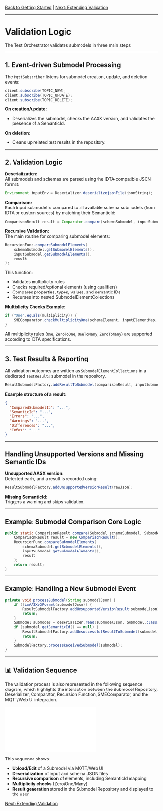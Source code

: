[Back to Getting Started](getting_started.md) | [Next: Extending Validation](extending.md)

---

# Validation Logic

The Test Orchestrator validates submodels in three main steps:

---

## 1. Event-driven Submodel Processing

The `MqttSubscriber` listens for submodel creation, update, and deletion events:

```java
client.subscribe(TOPIC_NEW);
client.subscribe(TOPIC_UPDATE);
client.subscribe(TOPIC_DELETE);
```

**On creation/update:**
- Deserializes the submodel, checks the AASX version, and validates the presence of a SemanticId.

**On deletion:**
- Cleans up related test results in the repository.

---

## 2. Validation Logic

**Deserialization:**  
All submodels and schemas are parsed using the IDTA-compatible JSON format:

```java
Environment inputEnv = Deserializer.deserializejsonFile(jsonString);
```

**Comparison:**  
Each input submodel is compared to all available schema submodels (from IDTA or custom sources) by matching their SemanticId:

```java
ComparisonResult result = Comparator.compare(schemaSubmodel, inputSubmodel);
```

**Recursive Validation:**  
The main routine for comparing submodel elements:

```java
RecursionFunc.compareSubmodelElements(
    schemaSubmodel.getSubmodelElements(),
    inputSubmodel.getSubmodelElements(),
    result
);
```

This function:
- Validates multiplicity rules
- Checks required/optional elements (using qualifiers)
- Compares properties, types, values, and semantic IDs
- Recurses into nested SubmodelElementCollections

**Multiplicity Checks Example:**

```java
if ("One".equals(multiplicity)) {
    SMEComparator.checkMultiplicityOne(schemaElement, inputElementMap, result);
}
```

All multiplicity rules (`One`, `ZeroToOne`, `OneToMany`, `ZeroToMany`) are supported according to IDTA specifications.

---

## 3. Test Results & Reporting

All validation outcomes are written as `SubmodelElementCollections` in a dedicated `TestResults` submodel in the repository.

```java
ResultSubmodelFactory.addResultToSubmodel(comparisonResult, inputSubmodel);
```

**Example structure of a result:**

```json
{
  "ComparedSubmodelId": "...",
  "SemanticId": "...",
  "Errors": "...",
  "Warnings": "...",
  "Differences": "...",
  "Infos": "..."
}
```

---

## Handling Unsupported Versions and Missing Semantic IDs

**Unsupported AASX version:**  
Detected early, and a result is recorded using:

```java
ResultSubmodelFactory.addUnsupportedVersionResult(rawJson);
```

**Missing SemanticId:**  
Triggers a warning and skips validation.

---

## Example: Submodel Comparison Core Logic

```java
public static ComparisonResult compare(Submodel schemaSubmodel, Submodel inputSubmodel) {
    ComparisonResult result = new ComparisonResult();
    RecursionFunc.compareSubmodelElements(
        schemaSubmodel.getSubmodelElements(),
        inputSubmodel.getSubmodelElements(),
        result
    );
    return result;
}
```

---

## Example: Handling a New Submodel Event

```java
private void processSubmodel(String submodelJson) {
    if (!isAASXv3Format(submodelJson)) {
        ResultSubmodelFactory.addUnsupportedVersionResult(submodelJson);
        return;
    }
    Submodel submodel = deserializer.read(submodelJson, Submodel.class);
    if (submodel.getSemanticId() == null) {
        ResultSubmodelFactory.addUnsuccessfulResultToSubmodel(submodel);
        return;
    }
    SubmodelFactory.processReceivedSubmodel(submodel);
}
```
---

## 📊 Validation Sequence

The validation process is also represented in the following sequence diagram, which highlights the interaction between the Submodel Repository, Deserializer, Comparator, Recursion Function, SMEComparator, and the MQTT/Web UI integration.

![ValidationSequence](../images/ValidationSequence.pdf)

This sequence shows:
- **Upload/Edit** of a Submodel via MQTT/Web UI  
- **Deserialization** of input and schema JSON files  
- **Recursive comparison** of elements, including SemanticId mapping  
- **Multiplicity checks** (Zero/One/Many)  
- **Result generation** stored in the Submodel Repository and displayed to the user


[Next: Extending Validation](extending.md)
